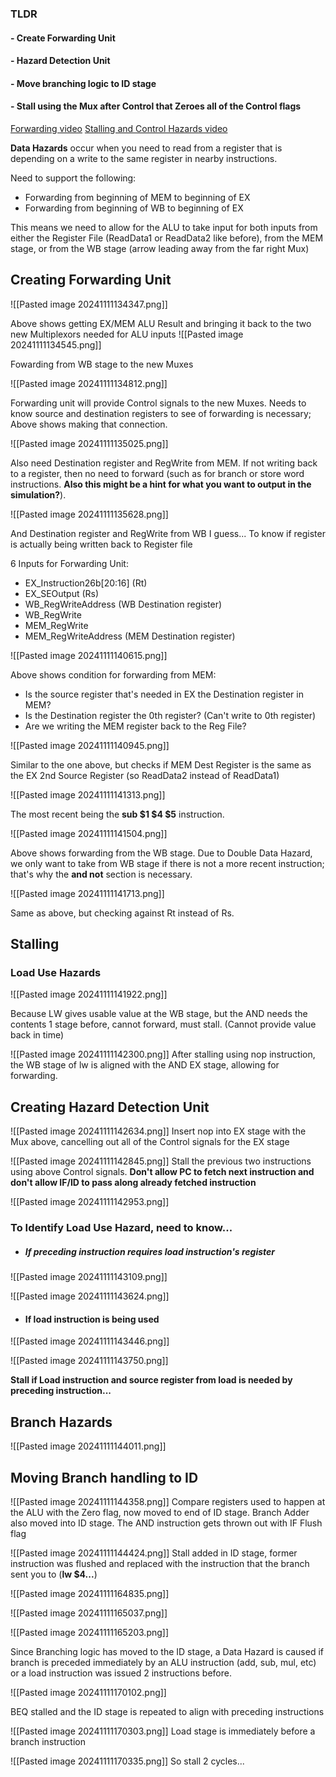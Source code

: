 
### TLDR
#### - Create Forwarding Unit
#### - Hazard Detection Unit
#### - Move branching logic to ID stage
#### - Stall using the Mux after Control that Zeroes all of the Control flags

[Forwarding video](https://youtu.be/2kbi-UhTHks?si=Q91KXkRqKodCpJxU)
[Stalling and Control Hazards video](https://youtu.be/CKeXzX5zv30?si=HZQ_NAannQx4FiAb)

**Data Hazards** occur when you need to read from a register that is depending on a write to the same register in nearby instructions.

Need to support the following:
- Forwarding from beginning of MEM to beginning of EX
- Forwarding from beginning of WB to beginning of EX

This means we need to allow for the ALU to take input for both inputs from either the Register File (ReadData1 or ReadData2 like before), from the MEM stage, or from the WB stage (arrow leading away from the far right Mux)

## Creating Forwarding Unit

![[Pasted image 20241111134347.png]]

Above shows getting EX/MEM ALU Result and bringing it back to the two new Multiplexors needed for ALU inputs
![[Pasted image 20241111134545.png]]

Fowarding from WB stage to the new Muxes

![[Pasted image 20241111134812.png]]

Forwarding unit will provide Control signals to the new Muxes. Needs to know source and destination registers to see of forwarding is necessary; Above shows making that connection.

![[Pasted image 20241111135025.png]]

Also need Destination register and RegWrite from MEM. If not writing back to a register, then no need to forward (such as for branch or store word instructions. **Also this might be a hint for what you want to output in the simulation?**).

![[Pasted image 20241111135628.png]]

And Destination register and RegWrite from WB I guess... To know if register is actually being written back to Register file

6 Inputs for Forwarding Unit:
- EX_Instruction26b\[20:16\] (Rt)
- EX_SEOutput (Rs)
- WB_RegWriteAddress (WB Destination register)
- WB_RegWrite
- MEM_RegWrite
- MEM_RegWriteAddress (MEM Destination register)


![[Pasted image 20241111140615.png]]

Above shows condition for forwarding from MEM:
- Is the source register that's needed in EX the Destination register in MEM?
- Is the Destination register the 0th register? (Can't write to 0th register)
- Are we writing the MEM register back to the Reg File?

![[Pasted image 20241111140945.png]]

Similar to the one above, but checks if MEM Dest Register is the same as the EX 2nd Source Register (so ReadData2 instead of ReadData1)

![[Pasted image 20241111141313.png]]

The most recent being the **sub $1 $4 $5** instruction.

![[Pasted image 20241111141504.png]]

Above shows forwarding from the WB stage. Due to Double Data Hazard, we only want to take from WB stage if there is not a more recent instruction; that's why the **and not** section is necessary.

![[Pasted image 20241111141713.png]]

Same as above, but checking against Rt instead of Rs.

## Stalling

### Load Use Hazards

![[Pasted image 20241111141922.png]]

Because LW gives usable value at the WB stage, but the AND needs the contents 1 stage before, cannot forward, must stall. (Cannot provide value back in time)

![[Pasted image 20241111142300.png]]
After stalling using nop instruction, the WB stage of lw is aligned with the AND EX stage, allowing for forwarding.

## Creating Hazard Detection Unit

![[Pasted image 20241111142634.png]]
Insert nop into EX stage with the Mux above, cancelling out all of the Control signals for the EX stage

![[Pasted image 20241111142845.png]]
Stall the previous two instructions using above Control signals. **Don't allow PC to fetch next instruction and don't allow IF/ID to pass along already fetched instruction**

![[Pasted image 20241111142953.png]]

### To Identify Load Use Hazard, need to know...
- ##### If preceding instruction requires load instruction's register

![[Pasted image 20241111143109.png]]

![[Pasted image 20241111143624.png]]

- #### If load instruction is being used
![[Pasted image 20241111143446.png]]


![[Pasted image 20241111143750.png]]

**Stall if Load instruction and source register from load is needed by preceding instruction...**

## Branch Hazards

![[Pasted image 20241111144011.png]]

## Moving Branch handling to ID

![[Pasted image 20241111144358.png]]
Compare registers used to happen at the ALU with the Zero flag, now moved to end of ID stage. Branch Adder also moved into ID stage.  The AND instruction gets thrown out with IF Flush flag


![[Pasted image 20241111144424.png]]
Stall added in ID stage, former instruction was flushed and replaced with the instruction that the branch sent you to (**lw $4...**)


![[Pasted image 20241111164835.png]]

![[Pasted image 20241111165037.png]]

![[Pasted image 20241111165203.png]]

Since Branching logic has moved to the ID stage, a Data Hazard is caused if branch is preceded immediately by an ALU instruction (add, sub, mul, etc) or a load instruction was issued 2 instructions before. 

![[Pasted image 20241111170102.png]]

BEQ stalled and the ID stage is repeated to align with preceding instructions

![[Pasted image 20241111170303.png]]
Load stage is immediately before a branch instruction

![[Pasted image 20241111170335.png]]
So stall 2 cycles...



